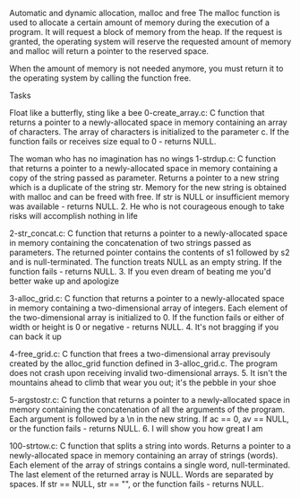 Automatic and dynamic allocation, malloc and free The malloc function is used to allocate a certain amount of memory during the execution of a program. It will request a block of memory from the heap. If the request is granted, the operating system will reserve the requested amount of memory and malloc will return a pointer to the reserved space.

When the amount of memory is not needed anymore, you must return it to the operating system by calling the function free.

Tasks

Float like a butterfly, sting like a bee
0-create_array.c: C function that returns a pointer to a newly-allocated space in memory containing an array of characters. The array of characters is initialized to the parameter c. If the function fails or receives size equal to 0 - returns NULL.

The woman who has no imagination has no wings
1-strdup.c: C function that returns a pointer to a newly-allocated space in memory containing a copy of the string passed as parameter. Returns a pointer to a new string which is a duplicate of the string str. Memory for the new string is obtained with malloc and can be freed with free. If str is NULL or insufficient memory was available - returns NULL. 2. He who is not courageous enough to take risks will accomplish nothing in life

2-str_concat.c: C function that returns a pointer to a newly-allocated space in memory containing the concatenation of two strings passed as parameters. The returned pointer contains the contents of s1 followed by s2 and is null-terminated. The function treats NULL as an empty string. If the function fails - returns NULL. 3. If you even dream of beating me you'd better wake up and apologize

3-alloc_grid.c: C function that returns a pointer to a newly-allocated space in memory containing a two-dimensional array of integers. Each element of the two-dimensional array is initialized to 0. If the function fails or either of width or height is 0 or negative - returns NULL. 4. It's not bragging if you can back it up

4-free_grid.c: C function that frees a two-dimensional array previsouly created by the alloc_grid function defined in 3-alloc_grid.c. The program does not crash upon receiving invalid two-dimensional arrays. 5. It isn't the mountains ahead to climb that wear you out; it's the pebble in your shoe

5-argstostr.c: C function that returns a pointer to a newly-allocated space in memory containing the concatenation of all the arguments of the program. Each argument is followed by a \n in the new string. If ac == 0, av == NULL, or the function fails - returns NULL. 6. I will show you how great I am

100-strtow.c: C function that splits a string into words. Returns a pointer to a newly-allocated space in memory containing an array of strings (words). Each element of the array of strings contains a single word, null-terminated. The last element of the returned array is NULL. Words are separated by spaces. If str == NULL, str == "", or the function fails - returns NULL.
